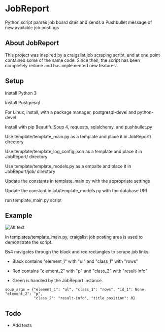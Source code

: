 # JobReport
Python script parses job board sites and sends a Pushbullet message of new available job postings

## About JobReport
This project was inspired by a craigslist job scraping script, and at one point contained some of the same code.
Since then, the script has been completely redone and has implemented new features. 

## Setup

Install Python 3

Install Postgresql

For Linux, install, with a package manager, postgresql-devel and python-devel

Install with pip BeautifulSoup 4, requests, sqlalchemy, and pushbullet.py

Use template/template_main.py as a template and place it in JobReport/ directory

Use template/template_log_config.json as a template and place it in JobReport/ directory 

Use template/template_models.py as a empalte and place it in JobReport/job/ directory

Update the constants in template_main.py with the appropriate settings

Update the constant in job/template_models.py with the database URI

run template_main.py script

## Example
![Alt text](https://github.com/AndyMtz04/jobreporter/blob/master/images/soup_arguments.png)

In templates/template_main.py, craigslist job posting area is used to demonstrate the script.

Bs4 navigates through the black and red rectangles to scrape job links. 

* Black contains "element_1" with "ul" and "class_1" with "rows"

* Red contains "element_2" with "p" and "class_2" with "result-info"

* Green is handled by the JobReport instance.

````  
soup_args = {"element_1": "ul", "class_1": "rows", "id_1": None, "element_2": "p",
             "class_2": "result-info", "title_position": 0}
````

## Todo
* Add tests

